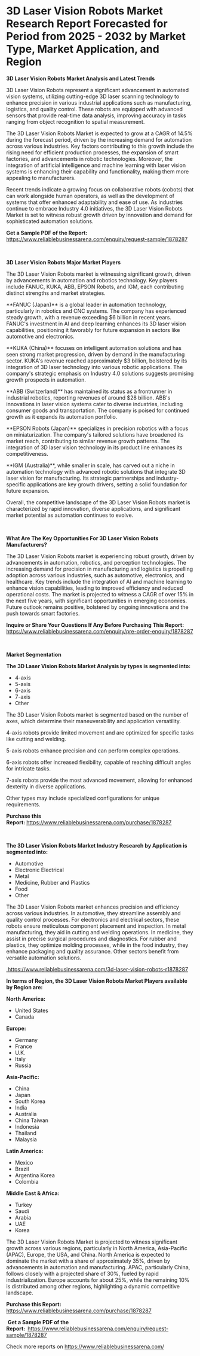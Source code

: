 <p><h1>3D Laser Vision Robots Market Research Report Forecasted for Period from 2025 -  2032 by Market Type, Market Application, and Region</h1></p><p><strong>3D Laser Vision Robots Market Analysis and Latest Trends</strong></p>
<p><p>3D Laser Vision Robots represent a significant advancement in automated vision systems, utilizing cutting-edge 3D laser scanning technology to enhance precision in various industrial applications such as manufacturing, logistics, and quality control. These robots are equipped with advanced sensors that provide real-time data analysis, improving accuracy in tasks ranging from object recognition to spatial measurement.</p><p>The 3D Laser Vision Robots Market is expected to grow at a CAGR of 14.5% during the forecast period, driven by the increasing demand for automation across various industries. Key factors contributing to this growth include the rising need for efficient production processes, the expansion of smart factories, and advancements in robotic technologies. Moreover, the integration of artificial intelligence and machine learning with laser vision systems is enhancing their capability and functionality, making them more appealing to manufacturers.</p><p>Recent trends indicate a growing focus on collaborative robots (cobots) that can work alongside human operators, as well as the development of systems that offer enhanced adaptability and ease of use. As industries continue to embrace Industry 4.0 initiatives, the 3D Laser Vision Robots Market is set to witness robust growth driven by innovation and demand for sophisticated automation solutions.</p></p>
<p><strong>Get a Sample PDF of the Report:&nbsp;</strong> <a href="https://www.reliablebusinessarena.com/enquiry/request-sample/1878287?utm_campaign=2805&utm_medium=2&utm_source=Github&utm_content=ia&utm_term=28022025&utm_id=3d-laser-vision-robots">https://www.reliablebusinessarena.com/enquiry/request-sample/1878287</a></p>
<p>&nbsp;</p>
<p><strong>3D Laser Vision Robots Major Market Players</strong></p>
<p><p>The 3D Laser Vision Robots market is witnessing significant growth, driven by advancements in automation and robotics technology. Key players include FANUC, KUKA, ABB, EPSON Robots, and IGM, each contributing distinct strengths and market strategies.</p><p>**FANUC (Japan)** is a global leader in automation technology, particularly in robotics and CNC systems. The company has experienced steady growth, with a revenue exceeding $6 billion in recent years. FANUC's investment in AI and deep learning enhances its 3D laser vision capabilities, positioning it favorably for future expansion in sectors like automotive and electronics.</p><p>**KUKA (China)** focuses on intelligent automation solutions and has seen strong market progression, driven by demand in the manufacturing sector. KUKA's revenue reached approximately $3 billion, bolstered by its integration of 3D laser technology into various robotic applications. The company's strategic emphasis on Industry 4.0 solutions suggests promising growth prospects in automation.</p><p>**ABB (Switzerland)** has maintained its status as a frontrunner in industrial robotics, reporting revenues of around $28 billion. ABB's innovations in laser vision systems cater to diverse industries, including consumer goods and transportation. The company is poised for continued growth as it expands its automation portfolio.</p><p>**EPSON Robots (Japan)** specializes in precision robotics with a focus on miniaturization. The company's tailored solutions have broadened its market reach, contributing to similar revenue growth patterns. The integration of 3D laser vision technology in its product line enhances its competitiveness.</p><p>**IGM (Australia)**, while smaller in scale, has carved out a niche in automation technology with advanced robotic solutions that integrate 3D laser vision for manufacturing. Its strategic partnerships and industry-specific applications are key growth drivers, setting a solid foundation for future expansion.</p><p>Overall, the competitive landscape of the 3D Laser Vision Robots market is characterized by rapid innovation, diverse applications, and significant market potential as automation continues to evolve.</p></p>
<p>&nbsp;</p>
<p><strong>What Are The Key Opportunities For 3D Laser Vision Robots Manufacturers?</strong></p>
<p><p>The 3D Laser Vision Robots market is experiencing robust growth, driven by advancements in automation, robotics, and perception technologies. The increasing demand for precision in manufacturing and logistics is propelling adoption across various industries, such as automotive, electronics, and healthcare. Key trends include the integration of AI and machine learning to enhance vision capabilities, leading to improved efficiency and reduced operational costs. The market is projected to witness a CAGR of over 15% in the next five years, with significant opportunities in emerging economies. Future outlook remains positive, bolstered by ongoing innovations and the push towards smart factories.</p></p>
<p><strong>Inquire or Share Your Questions If Any Before Purchasing This Report:</strong> <a href="https://www.reliablebusinessarena.com/enquiry/pre-order-enquiry/1878287?utm_campaign=2805&utm_medium=2&utm_source=Github&utm_content=ia&utm_term=28022025&utm_id=3d-laser-vision-robots">https://www.reliablebusinessarena.com/enquiry/pre-order-enquiry/1878287</a></p>
<p>&nbsp;</p>
<p><strong>Market Segmentation</strong></p>
<p><strong>The 3D Laser Vision Robots Market Analysis by types is segmented into:</strong></p>
<p><ul><li>4-axis</li><li>5-axis</li><li>6-axis</li><li>7-axis</li><li>Other</li></ul></p>
<p><p>The 3D Laser Vision Robots market is segmented based on the number of axes, which determine their maneuverability and application versatility. </p><p>4-axis robots provide limited movement and are optimized for specific tasks like cutting and welding. </p><p>5-axis robots enhance precision and can perform complex operations. </p><p>6-axis robots offer increased flexibility, capable of reaching difficult angles for intricate tasks. </p><p>7-axis robots provide the most advanced movement, allowing for enhanced dexterity in diverse applications. </p><p>Other types may include specialized configurations for unique requirements.</p></p>
<p><strong>Purchase this Report:&nbsp;</strong><a href="https://www.reliablebusinessarena.com/purchase/1878287?utm_campaign=2805&utm_medium=2&utm_source=Github&utm_content=ia&utm_term=28022025&utm_id=3d-laser-vision-robots">https://www.reliablebusinessarena.com/purchase/1878287</a></p>
<p>&nbsp;</p>
<p><strong>The 3D Laser Vision Robots Market Industry Research by Application is segmented into:</strong></p>
<p><ul><li>Automotive</li><li>Electronic Electrical</li><li>Metal</li><li>Medicine, Rubber and Plastics</li><li>Food</li><li>Other</li></ul></p>
<p><p>The 3D Laser Vision Robots market enhances precision and efficiency across various industries. In automotive, they streamline assembly and quality control processes. For electronics and electrical sectors, these robots ensure meticulous component placement and inspection. In metal manufacturing, they aid in cutting and welding operations. In medicine, they assist in precise surgical procedures and diagnostics. For rubber and plastics, they optimize molding processes, while in the food industry, they enhance packaging and quality assurance. Other sectors benefit from versatile automation solutions.</p></p>
<p><a href="https://www.reliablebusinessarena.com/3d-laser-vision-robots-r1878287?utm_campaign=2805&utm_medium=2&utm_source=Github&utm_content=ia&utm_term=28022025&utm_id=3d-laser-vision-robots">&nbsp;https://www.reliablebusinessarena.com/3d-laser-vision-robots-r1878287</a></p>
<p><strong>In terms of Region, the 3D Laser Vision Robots Market Players available by Region are:</strong></p>
<p>
    <p> <strong> North America: </strong>
        <ul>
            <li>United States</li>
            <li>Canada</li>
        </ul>
        </p> 
    <p> <strong> Europe: </strong>
        <ul>
            <li>Germany</li>
            <li>France</li>
            <li>U.K.</li>
            <li>Italy</li>
            <li>Russia</li>
        </ul>
        </p> 
    <p> <strong> Asia-Pacific: </strong>
        <ul>
            <li>China</li>
            <li>Japan</li>
            <li>South Korea</li>
            <li>India</li>
            <li>Australia</li>
            <li>China Taiwan</li>
            <li>Indonesia</li>
            <li>Thailand</li>
            <li>Malaysia</li>
        </ul>
        </p> 
    <p> <strong> Latin America: </strong>
        <ul>
            <li>Mexico</li>
            <li>Brazil</li>
            <li>Argentina Korea</li>
            <li>Colombia</li>
        </ul>
        </p> 
    <p> <strong> Middle East & Africa: </strong>
        <ul>
            <li>Turkey</li>
            <li>Saudi</li>
            <li>Arabia</li>
            <li>UAE</li>
            <li>Korea</li>
        </ul>
    </p>
    </p>
<p><p>The 3D Laser Vision Robots Market is projected to witness significant growth across various regions, particularly in North America, Asia-Pacific (APAC), Europe, the USA, and China. North America is expected to dominate the market with a share of approximately 35%, driven by advancements in automation and manufacturing. APAC, particularly China, follows closely with a projected share of 30%, fueled by rapid industrialization. Europe accounts for about 25%, while the remaining 10% is distributed among other regions, highlighting a dynamic competitive landscape.</p></p>
<p><strong>Purchase this Report: </strong><a href="https://www.reliablebusinessarena.com/purchase/1878287?utm_campaign=2805&utm_medium=2&utm_source=Github&utm_content=ia&utm_term=28022025&utm_id=3d-laser-vision-robots">https://www.reliablebusinessarena.com/purchase/1878287</a></p>
<p>&nbsp;<strong>Get a Sample PDF of the Report:&nbsp;&nbsp;</strong><a href="https://www.reliablebusinessarena.com/enquiry/request-sample/1878287?utm_campaign=2805&utm_medium=2&utm_source=Github&utm_content=ia&utm_term=28022025&utm_id=3d-laser-vision-robots">https://www.reliablebusinessarena.com/enquiry/request-sample/1878287</a></p>
<p><strong></strong></p>
<p>Check more reports on <a href="https://www.reliablebusinessarena.com/?utm_campaign=2805&utm_medium=2&utm_source=Github&utm_content=ia&utm_term=28022025&utm_id=3d-laser-vision-robots">https://www.reliablebusinessarena.com/</a></p>